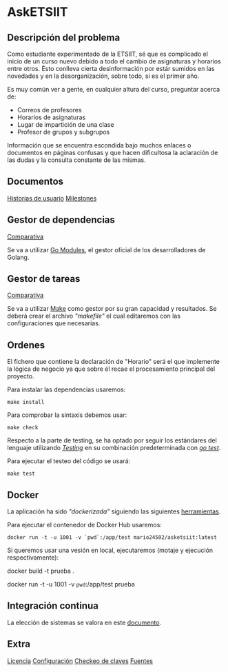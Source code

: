 # AskETSIIT
## Descripción del problema
Como estudiante experimentado de la ETSIIT, sé que es complicado el inicio de un curso nuevo debido a todo el cambio de asignaturas y horarios entre otros. Ésto conlleva cierta desinformación por estár sumidos en las novedades y en la desorganización, sobre todo, si es el primer año. 

Es muy común ver a gente, en cualquier altura del curso, preguntar acerca de:
  - Correos de profesores
  - Horarios de asignaturas
  - Lugar de impartición de una clase
  - Profesor de grupos y subgrupos

Información que se encuentra escondida bajo muchos enlaces o documentos en páginas confusas y que hacen dificultosa la aclaración de las dudas y la consulta constante de las mismas.

## Documentos
[Historias de usuario](./docs/HUs.md)
[Milestones](./docs/MSs.md)

## Gestor de dependencias
[Comparativa](./docs/gestor_dependencias.md)

Se va a utilizar [Go Modules](https://go.dev/ref/mod), el gestor oficial de los desarrolladores de Golang.

## Gestor de tareas
[Comparativa](./docs/gestor_tareas.md)

Se va a utilizar [Make](https://www.gnu.org/software/make/manual/make.html) como gestor por su gran capacidad y resultados.
Se deberá crear el archivo *"makefile"* el cual editaremos con las configuraciones que necesarias.

## Ordenes
El fichero que contiene la declaración de "Horario" será el que implemente la lógica de negocio ya que sobre él recae el procesamiento principal del proyecto.

Para instalar las dependencias usaremos:

```
make install
```

Para comprobar la sintaxis debemos usar:

```
make check
```

Respecto a la parte de testing, se ha optado por seguir los estándares del lenguaje utilizando [*Testing*](/docs/test_frameworks.md) en su combinación predeterminada con [*go test*](/docs/test_runner.md).

Para ejecutar el testeo del código se usará:
```
make test
```

## Docker
La aplicación ha sido *"dockerizada"* siguiendo las siguientes [herramientas](/docs/imagenes_docker.md).

Para ejecutar el contenedor de Docker Hub usaremos:
```
docker run -t -u 1001 -v `pwd`:/app/test mario24502/asketsiit:latest
```

Si queremos usar una vesión en local, ejecutaremos (motaje y ejecución respectivamente):

docker build -t prueba .

docker run -t -u 1001 -v `pwd`:/app/test prueba

## Integración continua
La elección de sistemas se valora en este [documento](docs/integracion_continua.md).

## Extra
[Licencia](./LICENSE)
[Configuración](./conf/pasos.txt)
[Checkeo de claves](./conf/claves.png)
[Fuentes](./docs/fuentes.md)
